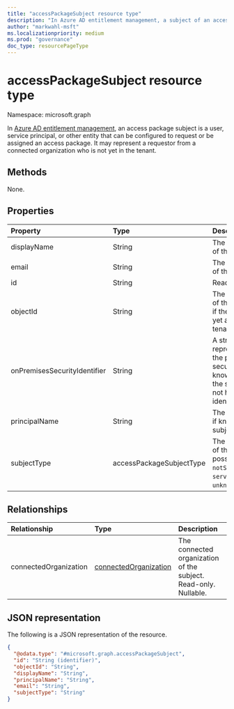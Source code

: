 ```yaml
---
title: "accessPackageSubject resource type"
description: "In Azure AD entitlement management, a subject of an access package assignment."
author: "markwahl-msft"
ms.localizationpriority: medium
ms.prod: "governance"
doc_type: resourcePageType
---
```

# accessPackageSubject resource type

Namespace: microsoft.graph


In [Azure AD entitlement management](entitlementmanagement-root.md), an access package subject is a user, service principal, or other entity that can be configured to request or be assigned an access package.  It may represent a requestor from a connected organization who is not yet in the tenant.

## Methods

None.
## Properties
|Property|Type|Description|
|:---|:---|:---|
|displayName|String|The display name of the subject.|
|email|String|The email address of the subject.|
|id|String|Read-only.|
|objectId|String|The object identifier of the subject. `null` if the subject is not yet a user in the tenant.|
|onPremisesSecurityIdentifier|String|A string representation of the principal's security identifier, if known, or `null` if the subject does not have a security identifier.|
|principalName|String|The principal name, if known, of the subject.|
|subjectType|accessPackageSubjectType|The resource type of the subject. The possible values are: `notSpecified`, `user`, `servicePrincipal`, `unknownFutureValue`.|

## Relationships
|Relationship|Type|Description|
|:---|:---|:---|
|connectedOrganization|[connectedOrganization](connectedorganization.md)|The connected organization of the subject. Read-only. Nullable.|

## JSON representation
The following is a JSON representation of the resource.
<!-- {
  "blockType": "resource",
  "keyProperty": "id",
  "@odata.type": "microsoft.graph.accessPackageSubject",
  "openType": false
}
-->
``` json
{
  "@odata.type": "#microsoft.graph.accessPackageSubject",
  "id": "String (identifier)",
  "objectId": "String",
  "displayName": "String",
  "principalName": "String",
  "email": "String",
  "subjectType": "String"
}
```

